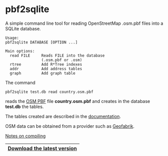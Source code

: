 # pbf2sqlite

A simple command line tool for reading OpenStreetMap .osm.pbf files into a SQLite database.

```
Usage:
pbf2sqlite DATABASE [OPTION ...]

Main options:
  read FILE     Reads FILE into the database
                (.osm.pbf or .osm)
  rtree         Add R*Tree indexes
  addr          Add address tables
  graph         Add graph table
```

The command
```
pbf2sqlite test.db read country.osm.pbf
```
reads the [OSM PBF](https://wiki.openstreetmap.org/wiki/PBF_Format)
file **country.osm.pbf** and creates in the database **test.db** the tables.

The tables created are described in the [documentation](doc/pbf2sqlite.md).

OSM data can be obtained from a provider such as [Geofabrik](https://download.geofabrik.de).

[Notes on compiling](doc/compiling.md)

|[**Download the latest version**](https://github.com/osmzoso/pbf2sqlite/releases/latest)|
|----------------------------------------------------------------------------------------|

